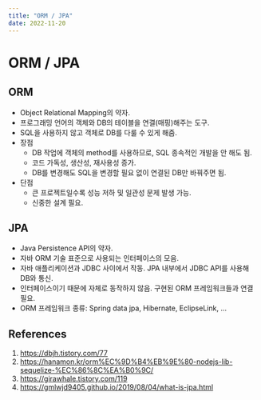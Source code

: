 ```yaml
---
title: "ORM / JPA"
date: 2022-11-20
---
```


# ORM / JPA

## ORM

- Object Relational Mapping의 약자.
- 프로그래밍 언어의 객체와 DB의 테이블을 연결(매핑)해주는 도구.
- SQL을 사용하지 않고 객체로 DB를 다룰 수 있게 해줌.
- 장점
  - DB 작업에 객체의 method를 사용하므로, SQL 종속적인 개발을 안 해도 됨.
  - 코드 가독성, 생산성, 재사용성 증가.
  - DB를 변경해도 SQL을 변경할 필요 없이 연결된 DB만 바꿔주면 됨.
- 단점
  - 큰 프로젝트일수록 성능 저하 및 일관성 문제 발생 가능.
  - 신중한 설계 필요.

## JPA

- Java Persistence API의 약자.
- 자바 ORM 기술 표준으로 사용되는 인터페이스의 모음.
- 자바 애플리케이션과 JDBC 사이에서 작동. JPA 내부에서 JDBC API를 사용해 DB와 통신.
- 인터페이스이기 때문에 자체로 동작하지 않음. 구현된 ORM 프레임워크들과 연결 필요.
- ORM 프레임워크 종류: Spring data jpa, Hibernate, EclipseLink, ...

## References

1. https://dbjh.tistory.com/77
2. https://hanamon.kr/orm%EC%9D%B4%EB%9E%80-nodejs-lib-sequelize-%EC%86%8C%EA%B0%9C/
3. https://girawhale.tistory.com/119
4. https://gmlwjd9405.github.io/2019/08/04/what-is-jpa.html
